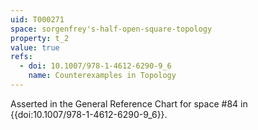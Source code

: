 ```yaml
---
uid: T000271
space: sorgenfrey's-half-open-square-topology
property: t_2
value: true
refs:
  - doi: 10.1007/978-1-4612-6290-9_6
    name: Counterexamples in Topology
---
```

Asserted in the General Reference Chart for space #84 in
{{doi:10.1007/978-1-4612-6290-9_6}}.
